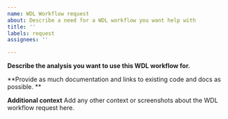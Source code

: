 ```yaml
---
name: WDL Workflow request
about: Describe a need for a WDL workflow you want help with
title: ''
labels: request
assignees: ''

---
```


**Describe the analysis you want to use this WDL workflow for.**


**Provide as much documentation and links to existing code and docs as possible. **


**Additional context**
Add any other context or screenshots about the WDL workflow request here.
